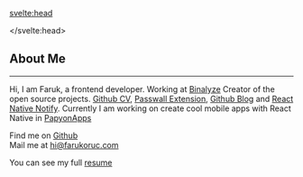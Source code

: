 <script>
	import TechStack from '$lib/components/TechStack.svelte';

</script>

<svelte:head>

<title>Faruk Oruç</title>
<meta name="description" content="A tech blog generally about Frontend and Javascript" />
<meta name="image" content="https://farukoruc.com/banner.jpg" data-react-helmet="true" />

<meta name="twitter:card" content="summary_large_image" />
<meta name="twitter:title" content="Faruk's Tech Blog" />
<meta name="twitter:url" content="https://farukoruc.com/" />
<meta name="twitter:description" content="A tech blog generally about Frontend and Javascript" />
<meta name="twitter:image" content="https://farukoruc.com/banner.jpg" />
<meta name="twitter:image:alt" content="A tech blog generally about Frontend and Javascript" />
<meta name="twitter:creator" content="@bufgix_" />

</svelte:head>

<h2 class="mb-2">About Me</h2>
<hr class="mb-4" />

Hi, I am Faruk, a frontend developer. Working at [Binalyze](https://www.binalyze.com/) Creator of
the open source projects. [Github CV](https://github.com/bufgix/github-cv), [Passwall
Extension](https://github.com/passwall/passwall-extension), [Github
Blog](https://github.com/bufgix/github-blog) and [React Native
Notify](https://github.com/Papyon-Apps/rn-notify). Currently I am working on create cool mobile apps
with React Native in [PapyonApps](https://github.com/Papyon-Apps/)

<TechStack />

Find me on [Github](https://github.com/bufgix)<br />
Mail me at [ hi@farukoruc.com](mailto:hi@farukoruc.com)<br />

You can see my full
[resume](https://docs.google.com/document/d/1tN6QMFZBXqTrzR9U2Gfjbctsv6FWRjSCq3qcAZWMQ74/edit?usp=sharing)
